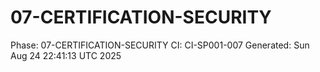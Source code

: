 # 07-CERTIFICATION-SECURITY
Phase: 07-CERTIFICATION-SECURITY
CI: CI-SP001-007
Generated: Sun Aug 24 22:41:13 UTC 2025
